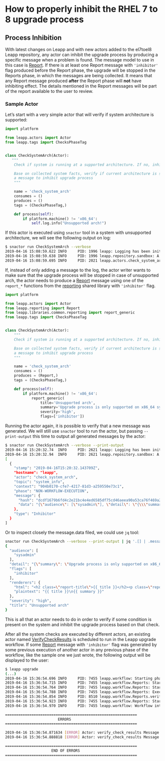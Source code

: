 # How to properly inhibit the RHEL 7 to 8 upgrade process

## Process Inhibition

With latest changes on Leapp and with new actors added to the el7toel8 Leapp
repository, any actor can inhibit the upgrade process by producing a specific
message when a problem is found. The message model to use in this case is
[Report](/pydoc/leapp.reporting.html#leapp.reporting.Report).
If there is at least one Report message with `'inhibitor'` flag produced before
the Report phase, the upgrade will be stopped in the Reports phase, in which the
messages are being collected. It means that any Report message produced
**after** the Report phase will **not** have inhibiting effect. The details
mentioned in the Report messages will be part of the report available to the
user to review.

### Sample Actor

Let’s start with a very simple actor that will verify if system architecture is
supported:

```python
import platform

from leapp.actors import Actor
from leapp.tags import ChecksPhaseTag


class CheckSystemArch(Actor):
   """
    Check if system is running at a supported architecture. If no, inhibit the upgrade process.

    Base on collected system facts, verify if current architecture is supported, otherwise produces
    a message to inhibit upgrade process
    """

    name = 'check_system_arch'
    consumes = ()
    produces = ()
    tags = (ChecksPhaseTag,)

    def process(self):
        if platform.machine() != 'x86_64':
            self.log.info("Unsupported arch!")
```

If this actor is executed using `snactor` tool in a system with unsupported
architecture, we will see the following output on log:

```sh
$ snactor run CheckSystemArch --verbose
2019-04-16 15:08:59.622 INFO     PID: 1996 leapp: Logging has been initialized
2019-04-16 15:08:59.638 INFO     PID: 1996 leapp.repository.sandbox: A new repository 'sandbox' is initialized at /home/leapp/sandbox
2019-04-16 15:08:59.695 INFO     PID: 2021 leapp.actors.check_system_arch: Unsupported arch!
```

If, instead of only adding a message to the log, the actor writer wants to make
sure that the upgrade process will be stopped in case of unsupported arch, the
actor needs to produce a [Report](/pydoc/leapp.reporting.html#leapp.reporting.Report)
message using one of the `report_*` functions from the [reporting](https://github.com/oamg/leapp-repository/blob/master/repos/system_upgrade/el7toel8/libraries/reporting.py)
shared library with `'inhibitor'` flag.

```python
import platform

from leapp.actors import Actor
from leapp.reporting import Report
from leapp.libraries.common.reporting import report_generic
from leapp.tags import ChecksPhaseTag


class CheckSystemArch(Actor):
    """
    Check if system is running at a supported architecture. If no, inhibit the upgrade process.

    Base on collected system facts, verify if current architecture is supported, otherwise produces
    a message to inhibit upgrade process
    """

    name = 'check_system_arch'
    consumes = ()
    produces = (Report,)
    tags = (ChecksPhaseTag,)

    def process(self):
        if platform.machine() != 'x86_64':
            report_generic(
                title='Unsupported arch',
                summary='Upgrade process is only supported on x86_64 systems.',
                severity='high',
                flags=['inhibitor'])
```

Running the actor again, it is possible to verify that a new message was
generated. We will still use `snactor` tool to run the actor, but passing
`--print-output` this time to output all generated messages by the actor:

```sh
$ snactor run CheckSystemArch --verbose --print-output
2019-04-16 15:20:32.74  INFO     PID: 2621 leapp: Logging has been initialized
2019-04-16 15:20:32.94  INFO     PID: 2621 leapp.repository.sandbox: A new repository 'sandbox' is initialized at /home/leapp/sandbox
[
  {
    "stamp": "2019-04-16T15:20:32.143709Z",
    "hostname": "leapp",
    "actor": "check_system_arch",
    "topic": "system_info",
    "context": "904b0170-cfe7-4217-81d3-a259550e73c1",
    "phase": "NON-WORKFLOW-EXECUTION",
    "message": {
      "hash": "dcdf1679b6fd4c2e21bc4e4ed6585df75cd46aeea90a53ca76f469a2a1aa50d2",
      "data": "{\"audience\": [\"sysadmin\"], \"detail\": \"{\\\"summary\\\": \\\"Upgrade process is only supported on x86_64 systems.\\\"}\", \"flags\": [\"inhibitor\"], \"renderers\": {\"html\": \"<h2 class=\\\"report-title\\\">{{ title }}</h2><p class=\\\"report-summary\\\">{{ summary }}</p>\", \"plaintext\": \"{{ title }}\\n{{ summary }}\"}, \"severity\": \"high\", \"title\": \"Unsupported arch\"}"
    },
    "type": "Inhibitor"
  }
]
```

Or to inspect closely the message.data filed, we could use `jq` tool:

```sh
snactor run CheckSystemArch --verbose --print-output | jq '.[] | .message.data | fromjson'
{
  "audience": [
    "sysadmin"
  ],
  "detail": "{\"summary\": \"Upgrade process is only supported on x86_64 systems.\"}",
  "flags": [
    "inhibitor"
  ],
  "renderers": {
    "html": "<h2 class=\"report-title\">{{ title }}</h2><p class=\"report-summary\">{{ summary }}</p>",
    "plaintext": "{{ title }}\n{{ summary }}"
  },
  "severity": "high",
  "title": "Unsupported arch"
}
```

This is all that an actor needs to do in order to verify if some condition is
present on the system and inhibit the upgrade process based on that check.

After all the system checks are executed by different actors, an existing actor
named [VerifyCheckResults](https://github.com/oamg/leapp-repository/tree/master/repos/system_upgrade/el7toel8/actors/verifycheckresults)
is scheduled to run in the Leapp upgrade workflow. If some [Report](/pydoc/leapp.reporting.html#leapp.reporting.Report)
message with `'inhibitor'` flag was generated by some previous execution of
another actor in any previous phase of the workflow, like the sample one we just
wrote, the following output will be displayed to the user:

```sh
$ leapp upgrade
(...)
2019-04-16 15:36:54.696 INFO     PID: 7455 leapp.workflow: Starting phase Reports
2019-04-16 15:36:54.715 INFO     PID: 7455 leapp.workflow.Reports: Starting stage Before of phase Reports
2019-04-16 15:36:54.764 INFO     PID: 7455 leapp.workflow.Reports: Starting stage Main of phase Reports
2019-04-16 15:36:54.788 INFO     PID: 7455 leapp.workflow.Reports: Executing actor verify_check_results
2019-04-16 15:36:54.854 INFO     PID: 8510 leapp.workflow.Reports.verify_check_results: Generated report at /var/log/leapp-report.txt
2019-04-16 15:36:54.923 INFO     PID: 7455 leapp.workflow.Reports: Starting stage After of phase Reports
2019-04-16 15:36:54.970 INFO     PID: 7455 leapp.workflow: Workflow interrupted due to the FailPhase error policy

============================================================
                        ERRORS
============================================================

2019-04-16 15:36:54.871634 [ERROR] Actor: verify_check_results Message: Unsupported arch
2019-04-16 15:36:54.888818 [ERROR] Actor: verify_check_results Message: Ending process due to errors found during checks, see /var/log/leapp-report.txt for detailed report.

============================================================
                     END OF ERRORS
============================================================
```
